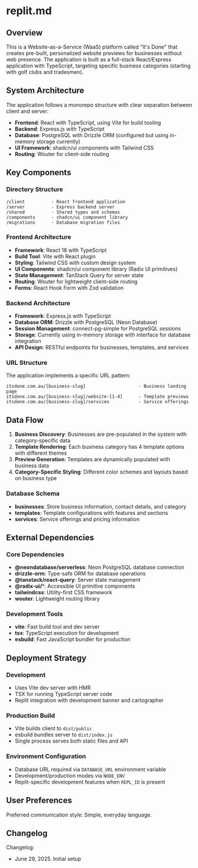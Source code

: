# replit.md

## Overview

This is a Website-as-a-Service (WaaS) platform called "It's Done" that creates pre-built, personalized website previews for businesses without web presence. The application is built as a full-stack React/Express application with TypeScript, targeting specific business categories (starting with golf clubs and tradesmen).

## System Architecture

The application follows a monorepo structure with clear separation between client and server:

- **Frontend**: React with TypeScript, using Vite for build tooling
- **Backend**: Express.js with TypeScript
- **Database**: PostgreSQL with Drizzle ORM (configured but using in-memory storage currently)  
- **UI Framework**: shadcn/ui components with Tailwind CSS
- **Routing**: Wouter for client-side routing

## Key Components

### Directory Structure
```
/client          - React frontend application
/server          - Express backend server  
/shared          - Shared types and schemas
/components      - shadcn/ui component library
/migrations      - Database migration files
```

### Frontend Architecture
- **Framework**: React 18 with TypeScript
- **Build Tool**: Vite with React plugin
- **Styling**: Tailwind CSS with custom design system
- **UI Components**: shadcn/ui component library (Radix UI primitives)
- **State Management**: TanStack Query for server state
- **Routing**: Wouter for lightweight client-side routing
- **Forms**: React Hook Form with Zod validation

### Backend Architecture
- **Framework**: Express.js with TypeScript
- **Database ORM**: Drizzle with PostgreSQL (Neon Database)
- **Session Management**: connect-pg-simple for PostgreSQL sessions
- **Storage**: Currently using in-memory storage with interface for database integration
- **API Design**: RESTful endpoints for businesses, templates, and services

### URL Structure
The application implements a specific URL pattern:
```
itsdone.com.au/[business-slug]                    - Business landing page
itsdone.com.au/[business-slug]/website-[1-4]      - Template previews  
itsdone.com.au/[business-slug]/services           - Service offerings
```

## Data Flow

1. **Business Discovery**: Businesses are pre-populated in the system with category-specific data
2. **Template Rendering**: Each business category has 4 template options with different themes
3. **Preview Generation**: Templates are dynamically populated with business data
4. **Category-Specific Styling**: Different color schemes and layouts based on business type

### Database Schema
- **businesses**: Store business information, contact details, and category
- **templates**: Template configurations with features and sections
- **services**: Service offerings and pricing information

## External Dependencies

### Core Dependencies
- **@neondatabase/serverless**: Neon PostgreSQL database connection
- **drizzle-orm**: Type-safe ORM for database operations
- **@tanstack/react-query**: Server state management
- **@radix-ui/***: Accessible UI primitive components
- **tailwindcss**: Utility-first CSS framework
- **wouter**: Lightweight routing library

### Development Tools
- **vite**: Fast build tool and dev server
- **tsx**: TypeScript execution for development
- **esbuild**: Fast JavaScript bundler for production

## Deployment Strategy

### Development
- Uses Vite dev server with HMR
- TSX for running TypeScript server code
- Replit integration with development banner and cartographer

### Production Build
- Vite builds client to `dist/public`
- esbuild bundles server to `dist/index.js`
- Single process serves both static files and API

### Environment Configuration
- Database URL required via `DATABASE_URL` environment variable
- Development/production modes via `NODE_ENV`
- Replit-specific development features when `REPL_ID` is present

## User Preferences

Preferred communication style: Simple, everyday language.

## Changelog

Changelog:
- June 29, 2025. Initial setup